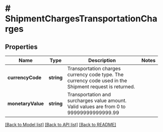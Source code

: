 # # ShipmentChargesTransportationCharges

## Properties

Name | Type | Description | Notes
------------ | ------------- | ------------- | -------------
**currencyCode** | **string** | Transportation charges currency code type. The currency code used in the Shipment request is returned. |
**monetaryValue** | **string** | Transportation and surcharges value amount.  Valid values are from 0 to 99999999999999.99 |

[[Back to Model list]](../../README.md#models) [[Back to API list]](../../README.md#endpoints) [[Back to README]](../../README.md)
